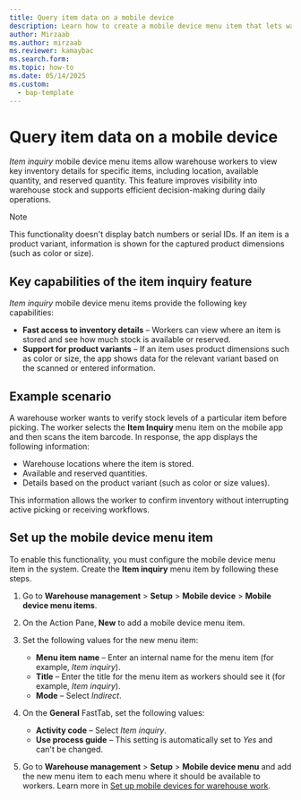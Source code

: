 ```yaml
---
title: Query item data on a mobile device
description: Learn how to create a mobile device menu item that lets warehouse workers view key inventory details.
author: Mirzaab
ms.author: mirzaab
ms.reviewer: kamaybac
ms.search.form:
ms.topic: how-to
ms.date: 05/14/2025
ms.custom: 
  - bap-template
---
```


# Query item data on a mobile device

*Item inquiry* mobile device menu items allow warehouse workers to view key inventory details for specific items, including location, available quantity, and reserved quantity. This feature improves visibility into warehouse stock and supports efficient decision-making during daily operations.

> [!NOTE]
> This functionality doesn't display batch numbers or serial IDs. If an item is a product variant, information is shown for the captured product dimensions (such as color or size).

## Key capabilities of the item inquiry feature

*Item inquiry* mobile device menu items provide the following key capabilities:

- **Fast access to inventory details** – Workers can view where an item is stored and see how much stock is available or reserved.
- **Support for product variants** – If an item uses product dimensions such as color or size, the app shows data for the relevant variant based on the scanned or entered information.

## Example scenario

A warehouse worker wants to verify stock levels of a particular item before picking. The worker selects the **Item Inquiry** menu item on the mobile app and then scans the item barcode. In response, the app displays the following information:

- Warehouse locations where the item is stored.
- Available and reserved quantities.
- Details based on the product variant (such as color or size values).

This information allows the worker to confirm inventory without interrupting active picking or receiving workflows.

## Set up the mobile device menu item

To enable this functionality, you must configure the mobile device menu item in the system. Create the **Item inquiry** menu item by following these steps.

1. Go to **Warehouse management** \> **Setup** \> **Mobile device** \> **Mobile device menu items**.
1. On the Action Pane, **New** to add a mobile device menu item.
1. Set the following values for the new menu item:
    - **Menu item name** – Enter an internal name for the menu item (for example, *Item inquiry*).
    - **Title** – Enter the title for the menu item as workers should see it (for example, *Item inquiry*).
    - **Mode** – Select *Indirect*.

1. On the **General** FastTab, set the following values:
    - **Activity code** – Select *Item inquiry*.
    - **Use process guide** – This setting is automatically set to *Yes* and can't be changed.

1. Go to **Warehouse management** \> **Setup** \> **Mobile device menu** and add the new menu item to each menu where it should be available to workers. Learn more in [Set up mobile devices for warehouse work](configure-mobile-devices-warehouse.md).

